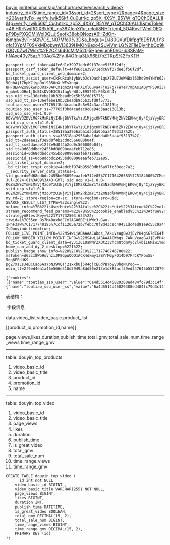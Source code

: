 [buyin.jinritemai.com/api/anchor/creative/search_videos?industry_id=7&time_range_id=3&sort_id=2&sort_type=2&page=4&page_size=20&verifyFp=verify_lwik56kf_Cu0utrkc_zp5X_4XSY_B5YW_qTQChC6ALL1l&fp=verify_lwik56kf_Cu0utrkc_zp5X_4XSY_B5YW_qTQChC6ALL1l&msToken=46lHRrNwjROiXBkh9L_gs387JcnXi1uLrcIoti8NHTried4_5O4KvvTWmlIOEQpF9ByPXGOMlWol3QLJjSeofk38obQNozsA6HZdOn-i6mqpvBvTHsGh7OS_N07Mfo0%3D&a_bogus=DJ80QVufDkfpgf8D51VLfY3qfc13YpMF0SVkMDgbwnVI3639HMON9exo4SUviVmjLG%2FlIeDjy4hbOp9krQQy0Zwf7Wsx%2F2CZs640cMlM520j5HgeejumE0hO-ib3SFaM-hNAxc40y75azYT0Ao%2Fy-iI4Ofnja3Lk96Et7pZTRpS%2FxKTH](https://buyin.jinritemai.com/api/anchor/creative/search_videos?industry_id=7&time_range_id=3&sort_id=2&sort_type=2&page=4&page_size=20&verifyFp=verify_lwik56kf_Cu0utrkc_zp5X_4XSY_B5YW_qTQChC6ALL1l&fp=verify_lwik56kf_Cu0utrkc_zp5X_4XSY_B5YW_qTQChC6ALL1l&msToken=46lHRrNwjROiXBkh9L_gs387JcnXi1uLrcIoti8NHTried4_5O4KvvTWmlIOEQpF9ByPXGOMlWol3QLJjSeofk38obQNozsA6HZdOn-i6mqpvBvTHsGh7OS_N07Mfo0%3D&a_bogus=DJ80QVufDkfpgf8D51VLfY3qfc13YpMF0SVkMDgbwnVI3639HMON9exo4SUviVmjLG%2FlIeDjy4hbOp9krQQy0Zwf7Wsx%2F2CZs640cMlM520j5HgeejumE0hO-ib3SFaM-hNAxc40y75azYT0Ao%2Fy-iI4Ofnja3Lk96Et7pZTRpS%2FxKTH)



```
passport_csrf_token=44fe6d1e39971edc69f37dee5f56f2df; passport_csrf_token_default=44fe6d1e39971edc69f37dee5f56f2df; bd_ticket_guard_client_web_domain=2; passport_assist_user=CkFuRcakiybWvbJcYQach1qsX7ZU7JeWHBxl63hd9m4YHfn6JvhruSYVUCIBOBjIIl1f4MMuMp2n1HQv-5QnhAjIZhpKCjypDol9850oX_WEsXngA-8HFQEwwZs9BkwPp3Rsx8APCm1qnzAs4uPXLXlGuya4Fjn27g7FWYeY7mpAs1AQyYPSDRiJr9ZUIAEiAQOE4Wdr; n_mh=UbOHm1jDcBIsDVOE3CGifagV-WUtvE9S79IrF6XcGh4; sso_uid_tt=136efebe10b32beadb9c5b35fd8f5773; sso_uid_tt_ss=136efebe10b32beadb9c5b35fd8f5773; toutiao_sso_user=77765f3bd4cadac8c8e94c3aac13813b; toutiao_sso_user_ss=77765f3bd4cadac8c8e94c3aac13813b; sid_ucp_sso_v1=1.0.0-KDYwYWY3ZDViMGFkMmRiNjI4NjBhYTkwYzU1MjgxOWFkNDY4MjZkY2EKHwj8y4CjzYyyBRDUrrqyBhjvMSAMMNzFtYoGOAZA9AcaAmhsIiA3Nzc2NWYzYmQ0Y2FkYWM4YzhlOTRjM2FhYzEzODEzYg; ssid_ucp_sso_v1=1.0.0-KDYwYWY3ZDViMGFkMmRiNjI4NjBhYTkwYzU1MjgxOWFkNDY4MjZkY2EKHwj8y4CjzYyyBRDUrrqyBhjvMSAMMNzFtYoGOAZA9AcaAmhsIiA3Nzc2NWYzYmQ0Y2FkYWM4YzhlOTRjM2FhYzEzODEzYg; passport_auth_status=38518aa2956aba1dabda0b5aa4f93137%2C; passport_auth_status_ss=38518aa2956aba1dabda0b5aa4f93137%2C; uid_tt=2daeae12f3e9d0f4b2cd0c566000b04f; uid_tt_ss=2daeae12f3e9d0f4b2cd0c566000b04f; sid_tt=0d68ddbdc2455bd08090eaafeb712e85; sessionid=0d68ddbdc2455bd08090eaafeb712e85; sessionid_ss=0d68ddbdc2455bd08090eaafeb712e85; _bd_ticket_crypt_doamin=2; _bd_ticket_crypt_cookie=4adcbf974b95980dbf6a97fc30ecc7a2; __security_server_data_status=1; sid_guard=0d68ddbdc2455bd08090eaafeb712e85%7C1716426583%7C5184000%7CMon%2C+22-Jul-2024+01%3A09%3A43+GMT; sid_ucp_v1=1.0.0-KGZmZWE2YmNiMmVjMzc0YzU1NjViYjI0M2RkZmY1YzZmNzdlMWVmNjEKGwj8y4CjzYyyBRDXrrqyBhjvMSAMOAZA9AdIBBoCbHEiIDBkNjhkZGJkYzI0NTViZDA4MDkwZWFhZmViNzEyZTg1; ssid_ucp_v1=1.0.0-KGZmZWE2YmNiMmVjMzc0YzU1NjViYjI0M2RkZmY1YzZmNzdlMWVmNjEKGwj8y4CjzYyyBRDXrrqyBhjvMSAMOAZA9AdIBBoCbHEiIDBkNjhkZGJkYzI0NTViZDA4MDkwZWFhZmViNzEyZTg1; my_rd=2; store-region=cn-sc; store-region-src=uid; SEARCH_RESULT_LIST_TYPE=%22single%22; volume_info=%7B%22isUserMute%22%3Afalse%2C%22isMute%22%3Atrue%2C%22volume%22%3A0.5%7D; stream_recommend_feed_params=%22%7B%5C%22cookie_enabled%5C%22%3Atrue%2C%5C%22screen_width%5C%22%3A1920%2C%5C%22screen_height%5C%22%3A1080%2C%5C%22browser_online%5C%22%3Atrue%2C%5C%22cpu_core_num%5C%22%3A8%2C%5C%22device_memory%5C%22%3A8%2C%5C%22downlink%5C%22%3A10%2C%5C%22effective_type%5C%22%3A%5C%224g%5C%22%2C%5C%22round_trip_time%5C%22%3A0%7D%22; strategyABtestKey=%221717732503.623%22; ttwid=1%7C55en_Os7M4DaxkdECmIAG86BEjLWWc3-Gwo-1PnF3aw%7C1717740195%7Ccf11205a72b7febc70f8d43cec49451dc4ed91e9c55c9a4f846fa538a45e4214; IsDouyinActive=true; FOLLOW_LIVE_POINT_INFO=%22MS4wLjABAAAACWbqs_7AkuVeagGwJjEvPH4gKG7dEG4fHMHG0qWrY184aODms0wD5mKYdz6OucRX%2F1717776000000%2F0%2F0%2F1717741341898%22; FOLLOW_NUMBER_YELLOW_POINT_INFO=%22MS4wLjABAAAACWbqs_7AkuVeagGwJjEvPH4gKG7dEG4fHMHG0qWrY184aODms0wD5mKYdz6OucRX%2F1717776000000%2F0%2F1717740741898%2F0%22; bd_ticket_guard_client_data=eyJiZC10aWNrZXQtZ3VhcmQtdmVyc2lvbiI6MiwiYmQtdGlja2V0LWd1YXJkLWl0ZXJhdGlvbi12ZXJzaW9uIjoxLCJiZC10aWNrZXQtZ3VhcmQtcmVlLXB1YmxpYy1rZXkiOiJCSmFWQnNCUXdEZkZtelRzY0VDVXhlOG1mdGd5WXEzNDVvbXhITVFucUgyellMWGdmZ1UvVHNzUDEyS29OREtDZVc4ZDF4OTBBRnUyNllZUjkycks0STg9IiwiYmQtdGlja2V0LWd1YXJkLXdlYi12ZXJzaW9uIjoxfQ%3D%3D; home_can_add_dy_2_desktop=%221%22; publish_badge_show_info=%220%2C0%2C0%2C1717740746780%22; msToken=dG3cI8Wo9ovnziJP8GpuOQQ1ACK4dkmy1zBYrMGyFQ14D97FrCKYPowS5-5qq6FFdUK9-pgZ7XsLsJeDCCaoSAsYpNJ9VQTj2sxxbUj5R4gjxEudPBYbyy0hqNKPog==; odin_tt=2f9ed4ea1a46e566e510d5949a8dd50e213e1d885acf39ed547645b5522879f588e804183d3e49230d5784267427784728f638c0d6b2b960d02f1cbd2fa7734f
```

```
{"cookies":[{"name":"toutiao_sso_user","value":"6a4d5514d45829388ed484fc79d3c14f","domain":".douyin.com","path":"\/"},{"name":"toutiao_sso_user_ss","value":"6a4d5514d45829388ed484fc79d3c14f","domain":".douyin.com","path":"\/"}]}
```

表结构：

​	字段信息

data.video_list.video_basic.product_list

[{product_id,promotion_id,name}]

page_views,likes,duration,publish_time,total_gmv,total_sale_num,time_range_views,time_range_gmv

---

table: douyin_top_products

1. video_basic_id
2. video_basic_title
3. product_id
4. promotion_id
5. name

---

table:  douyin_top_video

1. video_basic_id
2. video_basic_title
3. page_views
4. likes
5. duration
6. publish_time
7. is_great_video
8. total_gmv
9. total_sale_num
10. time_range_views
11. time_range_gmv



```
CREATE TABLE douyin_top_video (
	  id int not NULL 
    video_basic_id BIGINT ,
    video_basic_title VARCHAR(255) NOT NULL,
    page_views BIGINT,
    likes BIGINT,
    duration INT,
    publish_time DATETIME,
    is_great_video BOOLEAN,
    total_gmv DECIMAL(15, 2),
    total_sale_num BIGINT,
    time_range_views BIGINT,
    time_range_gmv DECIMAL(15, 2),
    PRIMARY KEY (id)
);

```





